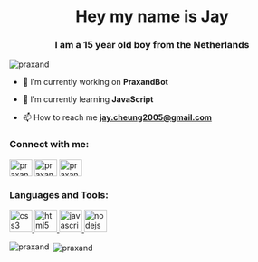 <h1 align="center">Hey my name is Jay</h1>
<h3 align="center">I am a 15 year old boy from the Netherlands</h3>

<p align="left"> <img src="https://komarev.com/ghpvc/?username=praxand" alt="praxand" /> </p>

- 🔭 I’m currently working on **PraxandBot**

- 🌱 I’m currently learning **JavaScript**

- 📫 How to reach me **jay.cheung2005@gmail.com**

<p align="left">
<h3 align="left">Connect with me:</h3>
<a href="https://twitter.com/praxand_" target="blank"><img align="center" src="https://cdn.jsdelivr.net/npm/simple-icons@3.0.1/icons/twitter.svg" alt="praxand_" height="30" width="40" /></a>
<a href="https://instagram.com/praxand" target="blank"><img align="center" src="https://cdn.jsdelivr.net/npm/simple-icons@3.0.1/icons/instagram.svg" alt="praxand" height="30" width="40" /></a>
<a href="https://www.youtube.com/c/praxand" target="blank"><img align="center" src="https://cdn.jsdelivr.net/npm/simple-icons@3.0.1/icons/youtube.svg" alt="praxand" height="30" width="40" /></a>
</p>

<h3 align="left">Languages and Tools:</h3>
<p align="left"> <a href="https://www.w3schools.com/css/" target="_blank"> <img src="https://devicons.github.io/devicon/devicon.git/icons/css3/css3-original-wordmark.svg" alt="css3" width="40" height="40"/> </a> <a href="https://www.w3.org/html/" target="_blank"> <img src="https://devicons.github.io/devicon/devicon.git/icons/html5/html5-original-wordmark.svg" alt="html5" width="40" height="40"/> </a> <a href="https://developer.mozilla.org/en-US/docs/Web/JavaScript" target="_blank"> <img src="https://devicons.github.io/devicon/devicon.git/icons/javascript/javascript-original.svg" alt="javascript" width="40" height="40"/> </a> <a href="https://nodejs.org" target="_blank"> <img src="https://devicons.github.io/devicon/devicon.git/icons/nodejs/nodejs-original-wordmark.svg" alt="nodejs" width="40" height="40"/> </a> </p>

<p><img align="left" src="https://github-readme-stats.vercel.app/api/top-langs/?username=praxand&layout=compact" alt="praxand" /></p>

<p>&nbsp;<img align="center" src="https://github-readme-stats.vercel.app/api?username=praxand&show_icons=true" alt="praxand" /></p>
